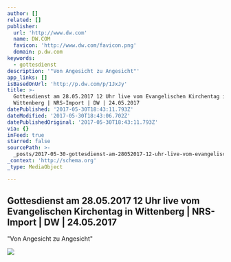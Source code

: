 ```yaml
---
author: []
related: []
publisher:
  url: 'http://www.dw.com'
  name: DW.COM
  favicon: 'http://www.dw.com/favicon.png'
  domain: p.dw.com
keywords:
  - gottesdienst
description: '"Von Angesicht zu Angesicht"'
app_links: []
isBasedOnUrl: 'http://p.dw.com/p/1JxJy'
title: >-
  Gottesdienst am 28.05.2017 12 Uhr live vom Evangelischen Kirchentag in
  Wittenberg | NRS-Import | DW | 24.05.2017
datePublished: '2017-05-30T18:43:11.793Z'
dateModified: '2017-05-30T18:43:06.702Z'
datePublishedOriginal: '2017-05-30T18:43:11.793Z'
via: {}
inFeed: true
starred: false
sourcePath: >-
  _posts/2017-05-30-gottesdienst-am-28052017-12-uhr-live-vom-evangelischen-kir.md
_context: 'http://schema.org'
_type: MediaObject

---
```

<article style=""><h1>Gottesdienst am 28.05.2017 12 Uhr live vom Evangelischen Kirchentag in Wittenberg | NRS-Import | DW | 24.05.2017</h1><p>"Von Angesicht zu Angesicht"</p><img src="http://www.dw.com/image/15124922_7.jpg" /></article>